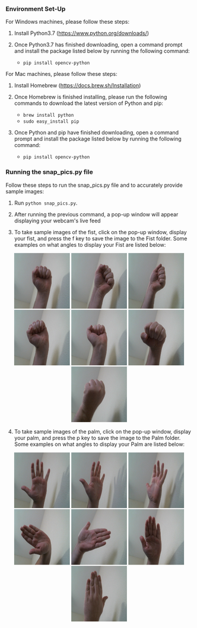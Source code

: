 ### Environment Set-Up

 For Windows machines, please follow these steps:

1. Install Python3.7 (https://www.python.org/downloads/)

2. Once Python3.7 has finished downloading, open a command prompt and install the package listed below by running the following command:
   + `pip install opencv-python`
   

 For Mac machines, please follow these steps:
 
1. Install Homebrew (https://docs.brew.sh/Installation)

2. Once Homebrew is finished installing, please run the following commands to download the latest version of Python and pip:
   + `brew install python`
   + `sudo easy_install pip`
   
3. Once Python and pip have finished downloading, open a command prompt and install the package listed below by running the following command:
   + `pip install opencv-python`
   
### Running the snap_pics.py file

 Follow these steps to run the snap_pics.py file and to accurately provide sample images:

 1. Run `python snap_pics.py`.

 2. After running the previous command, a pop-up window will appear displaying your webcam's live feed
 
 3. To take sample images of the fist, click on the pop-up window, display your fist, and press the f key to save the image to the Fist folder. Some examples on what angles to display your Fist are listed below:
 
 <p align="center">
    <img src="https://raw.githubusercontent.com/codieorberson/samplePictures/master/Fist/fist0.75012501246309651.jpg" width="150" height="150">
    <img src="https://raw.githubusercontent.com/codieorberson/samplePictures/master/Fist/fist0.75012501246309652.jpg" width="150" height="150">
    <img src="https://raw.githubusercontent.com/codieorberson/samplePictures/master/Fist/fist0.93189250398510431.jpg" width="150" height="150">
    <img src="https://raw.githubusercontent.com/codieorberson/samplePictures/master/Fist/fist0.75012501246309653.jpg" width="150" height="150">
    <img src="https://raw.githubusercontent.com/codieorberson/samplePictures/master/Fist/fist0.75012501246309654.jpg" width="150" height="150">
    <img src="https://raw.githubusercontent.com/codieorberson/samplePictures/master/Fist/fist0.75012501246309655.jpg" width="150" height="150">
    <img src="https://raw.githubusercontent.com/codieorberson/samplePictures/master/Fist/fist0.75012501246309656.jpg" width="150" height="150">
 </p>
 
 4. To take sample images of the palm, click on the pop-up window, display your palm, and press the p key to save the image to the Palm folder. Some examples on what angles to display your Palm are listed below:
 
 <p align="center">
    <img src="https://raw.githubusercontent.com/codieorberson/samplePictures/master/Palm/palm0.75012501246309651.jpg" width="150" height="150">
    <img src="https://raw.githubusercontent.com/codieorberson/samplePictures/master/Palm/palm0.75012501246309652.jpg" width="150" height="150">
    <img src="https://raw.githubusercontent.com/codieorberson/samplePictures/master/Palm/palm0.75012501246309653.jpg" width="150" height="150">
    <img src="https://raw.githubusercontent.com/codieorberson/samplePictures/master/Palm/palm0.93189250398510432.jpg" width="150" height="150">
    <img src="https://raw.githubusercontent.com/codieorberson/samplePictures/master/Palm/palm0.93189250398510431.jpg" width="150" height="150">
    <img src="https://raw.githubusercontent.com/codieorberson/samplePictures/master/Palm/palm0.75012501246309655.jpg" width="150" height="150">
    <img src="https://raw.githubusercontent.com/codieorberson/samplePictures/master/Palm/palm0.75012501246309656.jpg" width="150" height="150">
 </p>  
 
